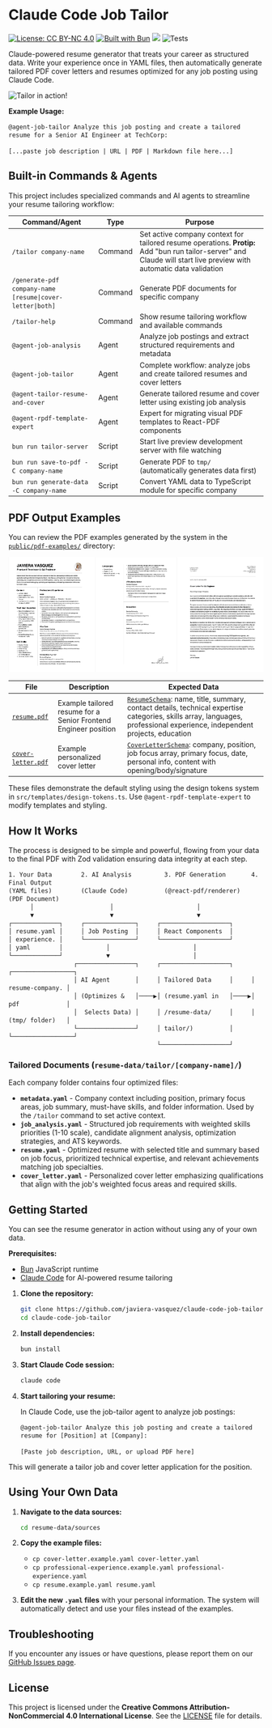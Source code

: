 # Claude Code Job Tailor

[![License: CC BY-NC 4.0](https://img.shields.io/badge/License-CC%20BY--NC%204.0-lightgrey.svg)](https://creativecommons.org/licenses/by-nc/4.0/)
[![Built with Bun](https://img.shields.io/badge/Built%20with-Bun-000000?logo=bun)](https://bun.sh/)
![](https://img.shields.io/badge/Node.js-18%2B-brightgreen?style=flat-square)
![Tests](https://github.com/javiera-vasquez/claude-code-job-tailor/actions/workflows/ci.yml/badge.svg?branch=main)

Claude-powered resume generator that treats your career as structured data. Write your experience once in YAML files, then automatically generate tailored PDF cover letters and resumes optimized for any job posting using Claude Code.

![Tailor in action!](https://s6.imgcdn.dev/Yitx9N.gif)

**Example Usage:**

```
@agent-job-tailor Analyze this job posting and create a tailored resume for a Senior AI Engineer at TechCorp:

[...paste job description | URL | PDF | Markdown file here...]
```

## Built-in Commands & Agents

This project includes specialized commands and AI agents to streamline your resume tailoring workflow:

| Command/Agent                                             | Type    | Purpose                                                                                                                                                       |
| --------------------------------------------------------- | ------- | ------------------------------------------------------------------------------------------------------------------------------------------------------------- |
| `/tailor company-name`                                    | Command | Set active company context for tailored resume operations. **Protip:** Add "bun run tailor-server" and Claude will start live preview with automatic data validation |
| `/generate-pdf company-name [resume\|cover-letter\|both]` | Command | Generate PDF documents for specific company                                                                                                                   |
| `/tailor-help`                                            | Command | Show resume tailoring workflow and available commands                                                                                                         |
| `@agent-job-analysis`                                     | Agent   | Analyze job postings and extract structured requirements and metadata                                                                                         |
| `@agent-job-tailor`                                       | Agent   | Complete workflow: analyze jobs and create tailored resumes and cover letters                                                                                 |
| `@agent-tailor-resume-and-cover`                          | Agent   | Generate tailored resume and cover letter using existing job analysis                                                                                         |
| `@agent-rpdf-template-expert`                             | Agent   | Expert for migrating visual PDF templates to React-PDF components                                                                                             |
| `bun run tailor-server`                                   | Script  | Start live preview development server with file watching                                                                                                      |
| `bun run save-to-pdf -C company-name`                     | Script  | Generate PDF to `tmp/` (automatically generates data first)                                                                                                   |
| `bun run generate-data -C company-name`                   | Script  | Convert YAML data to TypeScript module for specific company                                                                                                   |

## PDF Output Examples

You can review the PDF examples generated by the system in the [`public/pdf-examples/`](public/pdf-examples/) directory:

![Available templates](/public/images/templates.png)

| File                                                       | Description                                                     | Expected Data                                                                                                                                                                                |
| ---------------------------------------------------------- | --------------------------------------------------------------- | -------------------------------------------------------------------------------------------------------------------------------------------------------------------------------------------- |
| [`resume.pdf`](public/pdf-examples/resume.pdf)             | Example tailored resume for a Senior Frontend Engineer position | [`ResumeSchema`](src/types.ts#L43): name, title, summary, contact details, technical expertise categories, skills array, languages, professional experience, independent projects, education |
| [`cover-letter.pdf`](public/pdf-examples/cover-letter.pdf) | Example personalized cover letter                               | [`CoverLetterSchema`](src/types.ts#L59): company, position, job focus array, primary focus, date, personal info, content with opening/body/signature                                         |

These files demonstrate the default styling using the design tokens system in `src/templates/design-tokens.ts`. Use `@agent-rpdf-template-expert` to modify templates and styling.

## How It Works

The process is designed to be simple and powerful, flowing from your data to the final PDF with Zod validation ensuring data integrity at each step.

```
1. Your Data        2. AI Analysis         3. PDF Generation       4. Final Output
(YAML files)        (Claude Code)          (@react-pdf/renderer)   (PDF Document)
      │                     │                       │
      ▼                     ▼                       ▼
┌─────────────┐     ┌──────────────┐     ┌───────────────────┐
│ resume.yaml │     │ Job Posting  │     │ React Components  │
│ experience. │     └──────────────┘     └───────────────────┘
│ yaml        │            │                       │
└─────────────┘            ▼                       │
                  ┌────────────────┐     ┌───────────────────┐     ┌─────────────────┐
                  │ AI Agent       │     │ Tailored Data     │     │ resume-company. │
                  │ (Optimizes &   │────▶│ (resume.yaml in   │────▶│ pdf             │
                  │  Selects Data) │     │ /resume-data/     │     │ (tmp/ folder)   │
                  └────────────────┘     │ tailor/)          │     └─────────────────┘
                                         └───────────────────┘
```

### Tailored Documents (`resume-data/tailor/[company-name]/`)

Each company folder contains four optimized files:

- **`metadata.yaml`** - Company context including position, primary focus areas, job summary, must-have skills, and folder information. Used by the `/tailor` command to set active context.
- **`job_analysis.yaml`** - Structured job requirements with weighted skills priorities (1-10 scale), candidate alignment analysis, optimization strategies, and ATS keywords.
- **`resume.yaml`** - Optimized resume with selected title and summary based on job focus, prioritized technical expertise, and relevant achievements matching job specialties.
- **`cover_letter.yaml`** - Personalized cover letter emphasizing qualifications that align with the job's weighted focus areas and required skills.

## Getting Started

You can see the resume generator in action without using any of your own data.

**Prerequisites:**

- [Bun](https://bun.sh/) JavaScript runtime
- [Claude Code](https://claude.ai/code) for AI-powered resume tailoring

1.  **Clone the repository:**

    ```bash
    git clone https://github.com/javiera-vasquez/claude-code-job-tailor.git
    cd claude-code-job-tailor
    ```

2.  **Install dependencies:**

    ```bash
    bun install
    ```

3.  **Start Claude Code session:**

    ```bash
    claude code
    ```

4.  **Start tailoring your resume:**

    In Claude Code, use the job-tailor agent to analyze job postings:

    ```
    @agent-job-tailor Analyze this job posting and create a tailored resume for [Position] at [Company]:

    [Paste job description, URL, or upload PDF here]
    ```

This will generate a tailor job and cover letter application for the position.

## Using Your Own Data

1.  **Navigate to the data sources:**

    ```bash
    cd resume-data/sources
    ```

2.  **Copy the example files:**
    - `cp cover-letter.example.yaml cover-letter.yaml`
    - `cp professional-experience.example.yaml professional-experience.yaml`
    - `cp resume.example.yaml resume.yaml`

3.  **Edit the new `.yaml` files** with your personal information. The system will automatically detect and use your files instead of the examples.

## Troubleshooting

If you encounter any issues or have questions, please report them on our [GitHub Issues page](https://github.com/javiera-vasquez/cc-job-tailor/issues).

## License

This project is licensed under the **Creative Commons Attribution-NonCommercial 4.0 International License**. See the [LICENSE](LICENSE) file for details.
